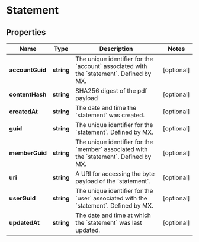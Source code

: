 # Statement

## Properties
Name | Type | Description | Notes
------------ | ------------- | ------------- | -------------
**accountGuid** | **string** | The unique identifier for the &#x60;account&#x60; associated with the &#x60;statement&#x60;. Defined by MX. | [optional] 
**contentHash** | **string** | SHA256 digest of the pdf payload | [optional] 
**createdAt** | **string** | The date and time the &#x60;statement&#x60; was created. | [optional] 
**guid** | **string** | The unique identifier for the &#x60;statement&#x60;. Defined by MX. | [optional] 
**memberGuid** | **string** | The unique identifier for the &#x60;member&#x60; associated with the &#x60;statement&#x60;.  Defined by MX. | [optional] 
**uri** | **string** | A URI for accessing the byte payload of the &#x60;statement&#x60;. | [optional] 
**userGuid** | **string** | The unique identifier for the &#x60;user&#x60; associated with the &#x60;statement&#x60;.  Defined by MX. | [optional] 
**updatedAt** | **string** | The date and time at which the &#x60;statement&#x60; was last updated. | [optional] 


